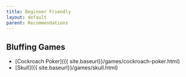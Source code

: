 ```yaml
---
title: Beginner Friendly
layout: default
parent: Recommendations
---
```


## Bluffing Games
- [Cockroach Poker]({{ site.baseurl}}/games/cockroach-poker.html)
- [Skull]({{ site.baseurl}}/games/skull.html)

